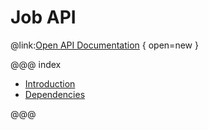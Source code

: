 # Job API

@link:[Open API Documentation](./swagger/index.html?url=../openapi.yaml) { open=new } 

@@@ index

* [Introduction](intro.md)
* [Dependencies](Dependencies.md)

@@@
